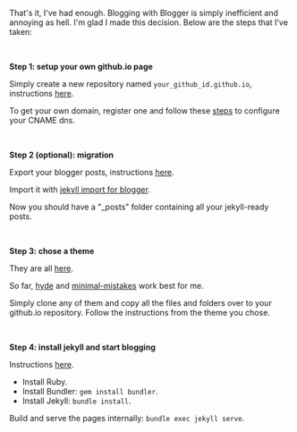 That's it, I've had enough. Blogging with Blogger is simply inefficient and annoying as hell.
I'm glad I made this decision. Below are the steps that I've taken:

<br>

**Step 1: setup your own github.io page**

Simply create a new repository named `your_github_id.github.io`, instructions [here](https://pages.github.com/). 

To get your own domain, register one and follow these [steps](https://help.github.com/articles/setting-up-a-custom-domain-with-github-pages/) to configure your CNAME dns.

<br>

**Step 2 (optional): migration**

Export your blogger posts, instructions [here](https://support.google.com/blogger/answer/97416). 

Import it with [jekyll import for blogger](http://import.jekyllrb.com/docs/blogger/).

Now you should have a "_posts" folder containing all your jekyll-ready posts.

<br>

**Step 3: chose a theme**

They are all [here](http://jekyllthemes.org/).

So far, [hyde](https://github.com/poole/hyde) and [minimal-mistakes](https://github.com/mmistakes/minimal-mistakes) work best for me.

Simply clone any of them and copy all the files and folders over to your github.io repository. Follow the instructions from the theme you chose.

<br>

**Step 4: install jekyll and start blogging**

Instructions [here](https://help.github.com/articles/using-jekyll-with-pages/).

- Install Ruby.
- Install Bundler: `gem install bundler`.
- Install Jekyll: `bundle install`.

Build and serve the pages internally: `bundle exec jekyll serve`.


